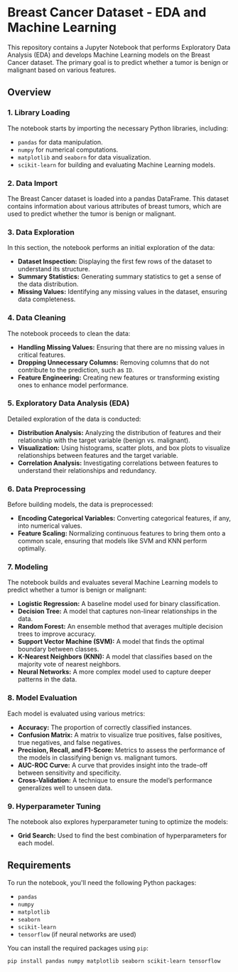 # Breast Cancer Dataset - EDA and Machine Learning

This repository contains a Jupyter Notebook that performs Exploratory Data Analysis (EDA) and develops Machine Learning models on the Breast Cancer dataset. The primary goal is to predict whether a tumor is benign or malignant based on various features.

## Overview

### 1. **Library Loading**
The notebook starts by importing the necessary Python libraries, including:
- `pandas` for data manipulation.
- `numpy` for numerical computations.
- `matplotlib` and `seaborn` for data visualization.
- `scikit-learn` for building and evaluating Machine Learning models.

### 2. **Data Import**
The Breast Cancer dataset is loaded into a pandas DataFrame. This dataset contains information about various attributes of breast tumors, which are used to predict whether the tumor is benign or malignant.

### 3. **Data Exploration**
In this section, the notebook performs an initial exploration of the data:
- **Dataset Inspection:** Displaying the first few rows of the dataset to understand its structure.
- **Summary Statistics:** Generating summary statistics to get a sense of the data distribution.
- **Missing Values:** Identifying any missing values in the dataset, ensuring data completeness.

### 4. **Data Cleaning**
The notebook proceeds to clean the data:
- **Handling Missing Values:** Ensuring that there are no missing values in critical features.
- **Dropping Unnecessary Columns:** Removing columns that do not contribute to the prediction, such as `ID`.
- **Feature Engineering:** Creating new features or transforming existing ones to enhance model performance.

### 5. **Exploratory Data Analysis (EDA)**
Detailed exploration of the data is conducted:
- **Distribution Analysis:** Analyzing the distribution of features and their relationship with the target variable (benign vs. malignant).
- **Visualization:** Using histograms, scatter plots, and box plots to visualize relationships between features and the target variable.
- **Correlation Analysis:** Investigating correlations between features to understand their relationships and redundancy.

### 6. **Data Preprocessing**
Before building models, the data is preprocessed:
- **Encoding Categorical Variables:** Converting categorical features, if any, into numerical values.
- **Feature Scaling:** Normalizing continuous features to bring them onto a common scale, ensuring that models like SVM and KNN perform optimally.

### 7. **Modeling**
The notebook builds and evaluates several Machine Learning models to predict whether a tumor is benign or malignant:
- **Logistic Regression:** A baseline model used for binary classification.
- **Decision Tree:** A model that captures non-linear relationships in the data.
- **Random Forest:** An ensemble method that averages multiple decision trees to improve accuracy.
- **Support Vector Machine (SVM):** A model that finds the optimal boundary between classes.
- **K-Nearest Neighbors (KNN):** A model that classifies based on the majority vote of nearest neighbors.
- **Neural Networks:** A more complex model used to capture deeper patterns in the data.

### 8. **Model Evaluation**
Each model is evaluated using various metrics:
- **Accuracy:** The proportion of correctly classified instances.
- **Confusion Matrix:** A matrix to visualize true positives, false positives, true negatives, and false negatives.
- **Precision, Recall, and F1-Score:** Metrics to assess the performance of the models in classifying benign vs. malignant tumors.
- **AUC-ROC Curve:** A curve that provides insight into the trade-off between sensitivity and specificity.
- **Cross-Validation:** A technique to ensure the model’s performance generalizes well to unseen data.

### 9. **Hyperparameter Tuning**
The notebook also explores hyperparameter tuning to optimize the models:
- **Grid Search:** Used to find the best combination of hyperparameters for each model.

## Requirements

To run the notebook, you'll need the following Python packages:
- `pandas`
- `numpy`
- `matplotlib`
- `seaborn`
- `scikit-learn`
- `tensorflow` (if neural networks are used)

You can install the required packages using `pip`:

```bash
pip install pandas numpy matplotlib seaborn scikit-learn tensorflow

